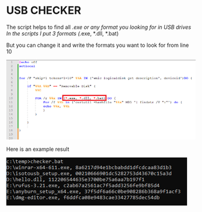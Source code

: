 
# USB CHECKER

The script helps to find all *.exe or any format you looking for in USB drives
In the scripts I put 3 formats (*.exe, *.dll, *.bat)

But you can change it and write the formats you want to look for from line 10

![IMAGE1](https://github.com/3gbCyber/usb_checker/blob/main/image1.png)

Here is an example result

![result](https://github.com/3gbCyber/usb_checker/blob/main/image2.png)
